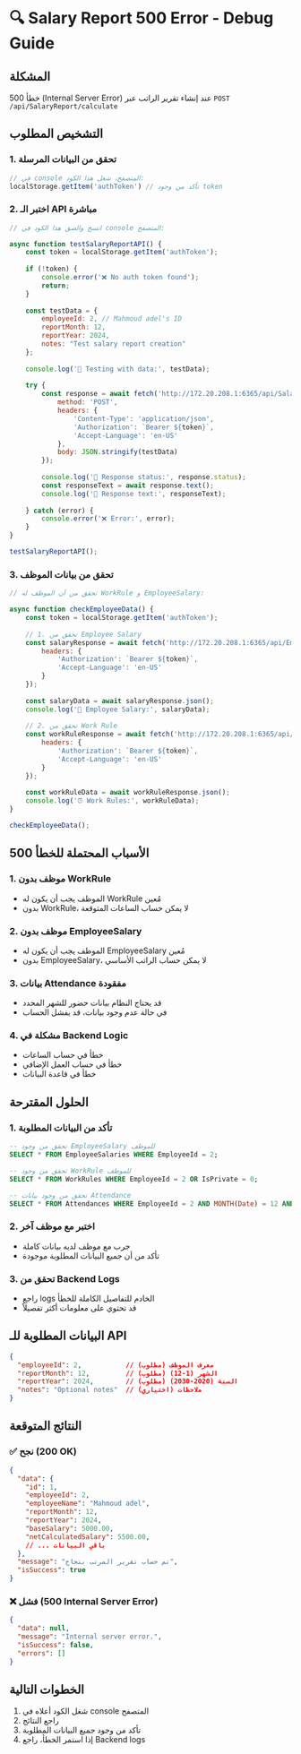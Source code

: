 # 🔍 Salary Report 500 Error - Debug Guide

## المشكلة
خطأ 500 (Internal Server Error) عند إنشاء تقرير الراتب عبر `POST /api/SalaryReport/calculate`

## التشخيص المطلوب

### 1. تحقق من البيانات المرسلة
```javascript
// في console المتصفح، شغل هذا الكود:
localStorage.getItem('authToken') // تأكد من وجود token
```

### 2. اختبر الـ API مباشرة
```javascript
// انسخ والصق هذا الكود في console المتصفح:

async function testSalaryReportAPI() {
    const token = localStorage.getItem('authToken');
    
    if (!token) {
        console.error('❌ No auth token found');
        return;
    }
    
    const testData = {
        employeeId: 2, // Mahmoud adel's ID
        reportMonth: 12,
        reportYear: 2024,
        notes: "Test salary report creation"
    };
    
    console.log('🧪 Testing with data:', testData);
    
    try {
        const response = await fetch('http://172.20.208.1:6365/api/SalaryReport/calculate', {
            method: 'POST',
            headers: {
                'Content-Type': 'application/json',
                'Authorization': `Bearer ${token}`,
                'Accept-Language': 'en-US'
            },
            body: JSON.stringify(testData)
        });
        
        console.log('📡 Response status:', response.status);
        const responseText = await response.text();
        console.log('📡 Response text:', responseText);
        
    } catch (error) {
        console.error('❌ Error:', error);
    }
}

testSalaryReportAPI();
```

### 3. تحقق من بيانات الموظف
```javascript
// تحقق من أن الموظف له WorkRule و EmployeeSalary:

async function checkEmployeeData() {
    const token = localStorage.getItem('authToken');
    
    // 1. تحقق من Employee Salary
    const salaryResponse = await fetch('http://172.20.208.1:6365/api/EmployeeSalary/employee/2', {
        headers: {
            'Authorization': `Bearer ${token}`,
            'Accept-Language': 'en-US'
        }
    });
    
    const salaryData = await salaryResponse.json();
    console.log('👤 Employee Salary:', salaryData);
    
    // 2. تحقق من Work Rule
    const workRuleResponse = await fetch('http://172.20.208.1:6365/api/WorkRule?employeeId=2', {
        headers: {
            'Authorization': `Bearer ${token}`,
            'Accept-Language': 'en-US'
        }
    });
    
    const workRuleData = await workRuleResponse.json();
    console.log('⏰ Work Rules:', workRuleData);
}

checkEmployeeData();
```

## الأسباب المحتملة للخطأ 500

### 1. **موظف بدون WorkRule**
- الموظف يجب أن يكون له WorkRule مُعين
- بدون WorkRule، لا يمكن حساب الساعات المتوقعة

### 2. **موظف بدون EmployeeSalary**
- الموظف يجب أن يكون له EmployeeSalary مُعين
- بدون EmployeeSalary، لا يمكن حساب الراتب الأساسي

### 3. **بيانات Attendance مفقودة**
- قد يحتاج النظام بيانات حضور للشهر المحدد
- في حالة عدم وجود بيانات، قد يفشل الحساب

### 4. **مشكلة في Backend Logic**
- خطأ في حساب الساعات
- خطأ في حساب العمل الإضافي
- خطأ في قاعدة البيانات

## الحلول المقترحة

### 1. **تأكد من البيانات المطلوبة**
```sql
-- تحقق من وجود EmployeeSalary للموظف
SELECT * FROM EmployeeSalaries WHERE EmployeeId = 2;

-- تحقق من وجود WorkRule للموظف
SELECT * FROM WorkRules WHERE EmployeeId = 2 OR IsPrivate = 0;

-- تحقق من وجود بيانات Attendance
SELECT * FROM Attendances WHERE EmployeeId = 2 AND MONTH(Date) = 12 AND YEAR(Date) = 2024;
```

### 2. **اختبر مع موظف آخر**
- جرب مع موظف لديه بيانات كاملة
- تأكد من أن جميع البيانات المطلوبة موجودة

### 3. **تحقق من Backend Logs**
- راجع logs الخادم للتفاصيل الكاملة للخطأ
- قد تحتوي على معلومات أكثر تفصيلاً

## البيانات المطلوبة للـ API

```json
{
  "employeeId": 2,           // معرف الموظف (مطلوب)
  "reportMonth": 12,         // الشهر (1-12) (مطلوب)
  "reportYear": 2024,        // السنة (2020-2030) (مطلوب)
  "notes": "Optional notes"  // ملاحظات (اختياري)
}
```

## النتائج المتوقعة

### ✅ نجح (200 OK)
```json
{
  "data": {
    "id": 1,
    "employeeId": 2,
    "employeeName": "Mahmoud adel",
    "reportMonth": 12,
    "reportYear": 2024,
    "baseSalary": 5000.00,
    "netCalculatedSalary": 5500.00,
    // ... باقي البيانات
  },
  "message": "تم حساب تقرير المرتب بنجاح",
  "isSuccess": true
}
```

### ❌ فشل (500 Internal Server Error)
```json
{
  "data": null,
  "message": "Internal server error.",
  "isSuccess": false,
  "errors": []
}
```

## الخطوات التالية

1. شغل الكود أعلاه في console المتصفح
2. راجع النتائج
3. تأكد من وجود جميع البيانات المطلوبة
4. إذا استمر الخطأ، راجع Backend logs

